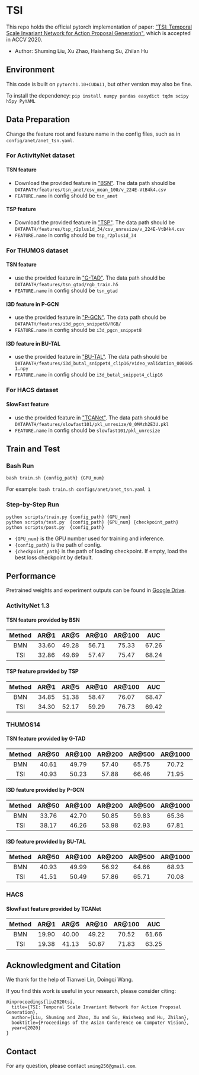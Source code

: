 # TSI
This repo holds the official pytorch implementation of paper: ["TSI: Temporal Scale Invariant Network for Action Proposal Generation"](https://openaccess.thecvf.com/content/ACCV2020/papers/Liu_TSI_Temporal_Scale_Invariant_Network_for_Action_Proposal_Generation_ACCV_2020_paper.pdf), which is accepted in ACCV 2020.

- Author: Shuming Liu, Xu Zhao, Haisheng Su, Zhilan Hu

## Environment
This code is built on `pytorch1.10+CUDA11`, but other version may also be fine.

To install the dependency: `pip install numpy pandas easydict tqdm scipy h5py PyYAML`

## Data Preparation
Change the feature root and feature name in the config files, such as in `config/anet/anet_tsn.yaml`.

### For ActivityNet dataset
#### TSN feature
- Download the provided feature in ["BSN"](https://github.com/wzmsltw/BSN-boundary-sensitive-network.pytorch#download-datasets). The data path should be `DATAPATH/features/tsn_anet/csv_mean_100/v_224E-VtB4k4.csv`
- `FEATURE.name` in config should be `tsn_anet`

#### TSP feature
- Download the provided feature in ["TSP"](https://github.com/HumamAlwassel/TSP/tree/master#pre-extracted-tsp-features). The data path should be `DATAPATH/features/tsp_r2plus1d_34/csv_unresize/v_224E-VtB4k4.csv`
- `FEATURE.name` in config should be `tsp_r2plus1d_34`

### For THUMOS dataset
#### TSN feature
- use the provided feature in ["G-TAD"](https://github.com/frostinassiky/gtad#data-setup). The data path should be `DATAPATH/features/tsn_gtad/rgb_train.h5`
- `FEATURE.name` in config should be `tsn_gtad`

#### I3D feature in P-GCN
- use the provided feature in ["P-GCN"](https://github.com/Alvin-Zeng/PGCN#download-features). The data path should be `DATAPATH/features/i3d_pgcn_snippet8/RGB/`
- `FEATURE.name` in config should be `i3d_pgcn_snippet8`

#### I3D feature in BU-TAL
- use the provided feature in ["BU-TAL"](https://github.com/PeisenZhao/Bottom-Up-TAL-with-MR#data-preparation). The data path should be `DATAPATH/features/i3d_butal_snippet4_clip16/video_validation_0000051.npy`
- `FEATURE.name` in config should be `i3d_butal_snippet4_clip16`

### For HACS dataset
#### SlowFast feature
- use the provided feature in ["TCANet"](https://github.com/qinzhi-0110/Temporal-Context-Aggregation-Network-Pytorch#download-datasets). The data path should be `DATAPATH/features/slowfast101/pkl_unresize/0_0MMzh2E3U.pkl`
- `FEATURE.name` in config should be `slowfast101/pkl_unresize`

## Train and Test
### Bash Run
```
bash train.sh {config_path} {GPU_num}
```

For example: `bash train.sh configs/anet/anet_tsn.yaml 1`

### Step-by-Step Run
```
python scripts/train.py {config_path} {GPU_num}
python scripts/test.py  {config_path} {GPU_num} {checkpoint_path}
python scripts/post.py  {config_path}
```
- `{GPU_num}` is the GPU number used for training and inference.
- `{config_path}` is the path of config.
- `{checkpoint_path}` is the path of loading checkpoint. If empty, load the best loss checkpoint by default.

## Performance
Pretrained weights and experiment outputs can be found in [Google Drive](https://drive.google.com/drive/folders/1Tmll52C3Jdq7_ccYgWLLNpN9KnODN7rc?usp=sharing).

### ActivityNet 1.3
#### TSN feature provided by BSN

| Method | AR@1  | AR@5  | AR@10 | AR@100 |  AUC  |
| :----: | :---: | :---: | :---: | :----: | :---: |
|  BMN   | 33.60 | 49.28 | 56.71 | 75.33  | 67.26 |
|  TSI   | 32.86 | 49.69 | 57.47 | 75.47  | 68.24 |

#### TSP feature provided by TSP

| Method | AR@1  | AR@5  | AR@10 | AR@100 |  AUC  |
| :----: | :---: | :---: | :---: | :----: | :---: |
|  BMN   | 34.85 | 51.38 | 58.47 | 76.07  | 68.47 |
|  TSI   | 34.30 | 52.17 | 59.29 | 76.73  | 69.42 |

### THUMOS14
#### TSN feature provided by G-TAD

| Method | AR@50 | AR@100 | AR@200 | AR@500 | AR@1000 |  AUC  |
| :----: | :---: | :----: | :----: | :----: | :-----: | :---: |
|  BMN   | 40.61 | 49.79  | 57.40  | 65.75  |  70.72  | 62.08 |
|  TSI   | 40.93 | 50.23  | 57.88  | 66.46  |  71.95  | 62.99 |

#### I3D feature provided by P-GCN

| Method | AR@50 | AR@100 | AR@200 | AR@500 | AR@1000 |  AUC  |
| :----: | :---: | :----: | :----: | :----: | :-----: | :---: |
|  BMN   | 33.76 | 42.70  | 50.85  | 59.83  |  65.36  | 56.18 |
|  TSI   | 38.17 | 46.26  | 53.98  | 62.93  |  67.81  | 59.31 |

#### I3D feature provided by BU-TAL

| Method | AR@50 | AR@100 | AR@200 | AR@500 | AR@1000 |  AUC  |
| :----: | :---: | :----: | :----: | :----: | :-----: | :---: |
|  BMN   | 40.93 | 49.99  | 56.92  | 64.66  |  68.93  | 61.20 |
|  TSI   | 41.51 | 50.49  | 57.86  | 65.71  |  70.08  | 62.21 |

### HACS
#### SlowFast feature provided by TCANet

| Method | AR@1  | AR@5  | AR@10 | AR@100 |  AUC  |
| :----: | :---: | :---: | :---: | :----: | :---: |
|  BMN   | 19.90 | 40.00 | 49.22 | 70.52  | 61.66 |
|  TSI   | 19.38 | 41.13 | 50.87 | 71.83  | 63.25 |

## Acknowledgment and Citation
We thank for the help of Tianwei Lin, Doingqi Wang.

If you find this work is useful in your research, please consider citing:
```
@inproceedings{liu2020tsi,
  title={TSI: Temporal Scale Invariant Network for Action Proposal Generation},
  author={Liu, Shuming and Zhao, Xu and Su, Haisheng and Hu, Zhilan},
  booktitle={Proceedings of the Asian Conference on Computer Vision},
  year={2020}
}
```

## Contact
For any question, please contact `sming256@gmail.com`.
